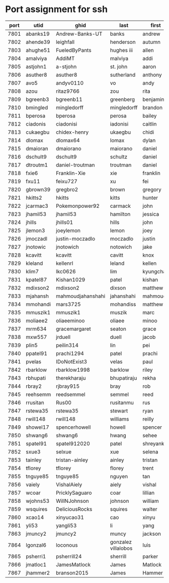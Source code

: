 # Port assignment for ssh

|port|utid|ghid|last|first|
|----|------|--|--|--|
|7801|abanks19|Andrew-Banks-UT|banks|andrew|
|7802|ahende39|leighfall|henderson|autumn|
|7803|ahughe51|FueledByPants|hughes iii|allen|
|7804|amalviya|AddiMT|malviya|addi|
|7805|astjohn1|a-stjohn|st. john|aaron|
|7806|asuther8|asuther8|sutherland|anthony|
|7807|avo5|andyv0110|vo|andy|
|7808|azou|ritaz9766|zou|rita|
|7809|bgreenb3|bgreenb11|greenberg|benjamin|
|7810|bmingled|mingledorff|mingledorff|brandon|
|7811|bperosa|bperosa|perosa|bailey|
|7812|ciadonis|ciadonisi|iadonisi|caitlin|
|7813|cukaegbu|chidex-henry|ukaegbu|chidi|
|7814|dlomax|dlomax64|lomax|dylan|
|7815|dmaioran|dmaiorano|maiorano|daniel|
|7816|dschult9|dschult9|schultz|daniel|
|7817|dtroutm1|daniel-troutman|troutman|daniel|
|7818|fxie6|Franklin-Xie|xie|franklin|
|7819|fxu11|feixu727|xu|fei|
|7820|gbrown39|gregbro2|brown|gregory|
|7821|hkitts2|hkitts|kitts|hunter|
|7822|jcarmac3|Pokemonpower92|carmack|john|
|7823|jhamil53|jhamil53|hamilton|jessica|
|7824|jhills|jhills01|hills|john|
|7825|jlemon3|joeylemon|lemon|joey|
|7826|jmoczadl|justin-moczadlo|moczadlo|justin|
|7827|jnotowic|jnotowich|notowich|jake|
|7828|kcavitt|kcavitt|cavitt|knox|
|7829|kleland|kellenrl|leland|kellen|
|7830|klim7|lkc0626|lim|kyungchan|
|7831|kpatel87|Kishan1029|patel|kishan|
|7832|mdixson2|mdixson2|dixson|matthew|
|7833|mjahansh|mahmoudjahanshahi|jahanshahi|mahmoud|
|7834|mmohandi|mars3725|mohandiss|matthew|
|7835|mmuszik1|mmuszik1|muszik|marc|
|7836|moliaee2|oliaeeminoo|oliaee|minoo|
|7837|mrm634|gracemargaret|seaton|grace|
|7838|mxw557|jrduell|duell|jacob|
|7839|plin5|peilin314|lin|pei|
|7840|ppatel91|prachi1294|patel|prachi|
|7841|pvelas|IDoNotExist3|velas|paul|
|7842|rbarklow|rbarklow1998|barklow|riley|
|7843|rbhupati|therekharaju|bhupatiraju|rekha|
|7844|rbray2|rjbray915|bray|rob|
|7845|reehsemm|reedsemmel|semmel|reed|
|7846|rrusitan|Rus00|rusitanmu|rus|
|7847|rstewa35|rstewa35|stewart|ryan|
|7848|rwill148|rwill148|williams|reilly|
|7849|showel17|spencerhowell|howell|spencer|
|7850|shwang6|shwang6|hwang|sehee|
|7851|spatel91|spatel912020|patel|shreyank|
|7852|sxue3|selxue|xue|selena|
|7853|tainley|tristan-ainley|ainley|tristan|
|7854|tflorey|tflorey|florey|trent|
|7855|tnguye85|tnguye85|nguyen|tan|
|7856|vaiely|VishalAiely|aiely|vishal|
|7857|wcoar|PricklySaguaro|coar|lillian|
|7858|wjohns53|WillNJohnson|johnson|william|
|7859|wsquires|DeliciousRocks|squires|walter|
|7860|xcao14|xinyucao31|cao|xinyu|
|7861|yli53|yangli53|li|yang|
|7863|jmuncy2|jmuncy2|muncy|jackson|
|7864|lgonzal6|loconous|gonzalez villalobos|luis|
|7865|psherri1|psherrill24|sherrill|parker|
|7866|jmatloc1|JamesMatlock|James|Matlock|
|7867|jhammer2|branson2015|James|Hammer|
